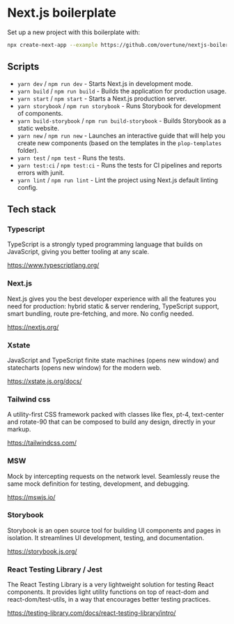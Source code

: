 # Next.js boilerplate

Set up a new project with this boilerplate with:

```sh
npx create-next-app --example https://github.com/overtune/nextjs-boilerplate
```

## Scripts

- `yarn dev` / `npm run dev` - Starts Next.js in development mode.
- `yarn build` / `npm run build` - Builds the application for production usage.
- `yarn start` / `npm start` - Starts a Next.js production server.
- `yarn storybook` / `npm run storybook` - Runs Storybook for development of components.
- `yarn build-storybook` / `npm run build-storybook` - Builds Storybook as a static website.
- `yarn new` / `npm run new` - Launches an interactive guide that will help you create new components (based on the templates in the `plop-templates` folder).
- `yarn test` / `npm test` - Runs the tests.
- `yarn test:ci` / `npm test:ci` - Runs the tests for CI pipelines and reports errors with junit.
- `yarn lint` / `npm run lint` - Lint the project using Next.js default linting config.

## Tech stack

### Typescript 

TypeScript is a strongly typed programming language that builds on JavaScript, giving you better tooling at any scale.

https://www.typescriptlang.org/

### Next.js

Next.js gives you the best developer experience with all the features you need for production: hybrid static & server rendering, TypeScript support, smart bundling, route pre-fetching, and more. No config needed.

https://nextjs.org/

### Xstate

JavaScript and TypeScript finite state machines (opens new window) and statecharts (opens new window) for the modern web.

https://xstate.js.org/docs/

### Tailwind css

A utility-first CSS framework packed with classes like flex, pt-4, text-center and rotate-90 that can be composed to build any design, directly in your markup.

https://tailwindcss.com/

### MSW 

Mock by intercepting requests on the network level. Seamlessly reuse the same mock definition for testing, development, and debugging.

https://mswjs.io/

### Storybook 

Storybook is an open source tool for building UI components and pages in isolation. It streamlines UI development, testing, and documentation.

https://storybook.js.org/

### React Testing Library / Jest

The React Testing Library is a very lightweight solution for testing React components. It provides light utility functions on top of react-dom and react-dom/test-utils, in a way that encourages better testing practices.

https://testing-library.com/docs/react-testing-library/intro/
